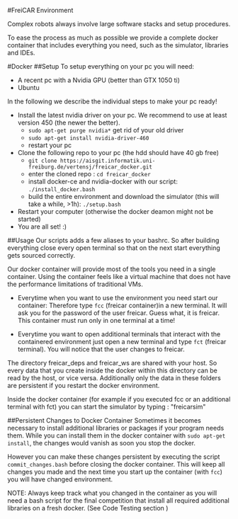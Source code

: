 #FreiCAR Environment

Complex robots always involve large software stacks and setup procedures. 

To ease the process as much as possible we provide a complete docker container that includes everything you need, such as the simulator, libraries and IDEs.

#Docker
##Setup
To setup everything on your pc you will need:

- A recent pc with a Nvidia GPU (better than GTX 1050 ti)
- Ubuntu

In the following we describe the individual steps to make your pc ready!

- Install the latest nvidia driver on your pc. We recommend to use at least version 450 (the newer the better).
   - `sudo apt-get purge nvidia*` get rid of your old driver
   - `sudo apt-get install nvidia-driver-460`
   - restart your pc
- Clone the following repo to your pc (the hdd should have 40 gb free)
   - `git clone https://aisgit.informatik.uni-freiburg.de/vertensj/freicar_docker.git`
   - enter the cloned repo : `cd freicar_docker`
   - install docker-ce and nvidia-docker with our script: `./install_docker.bash`
   - build the entire environment and download the simulator (this will take a while, >1h): `./setup.bash`
- Restart your computer (otherwise the docker deamon might not be started)
- You are all set! :) 

##Usage
Our scripts adds a few aliases to your bashrc. So after building everything close every open terminal so that on the next start everything gets sourced correctly.

Our docker container will provide most of the tools you need in a single container.
Using the container feels like a virtual machine that does not have the performance limitations of traditional VMs.

* Everytime when you want to use the environment you need start our container:
Therefore type `fcc` (freicar container)in a new terminal. It will ask you for the password of the user freicar. Guess what, it is freicar. This container must run only in one terminal at a time!

* Everytime you want to open additional terminals that interact with the containered environment just open a new terminal and type `fct` (freicar terminal). You will notice that the user changes to freicar.

The directory freicar_deps and freicar_ws are shared with your host. So every data that you create inside the docker within this directory can be read by the host, or vice versa. Additionally only the data in these folders are persistent if you restart the docker environment. 

Inside the docker container (for example if you executed fcc or an additional terminal with fct) you can start the simulator by typing : "freicarsim"


##Persistent Changes to Docker Container
Sometimes it becomes necessary to install additional libraries or packages if your program needs them. While you can install them in the docker container with `sudo apt-get install`, the changes would vanish as soon you stop the docker.

However you can make these changes persistent by executing the script `commit_changes.bash` before closing the docker container. This will keep all changes you made and the next time you start up the container (with `fcc`) you will have changed environment.

NOTE: Always keep track what you changed in the container as you will need a bash script for the final competition that install all required additional libraries on a fresh docker. (See Code Testing section )